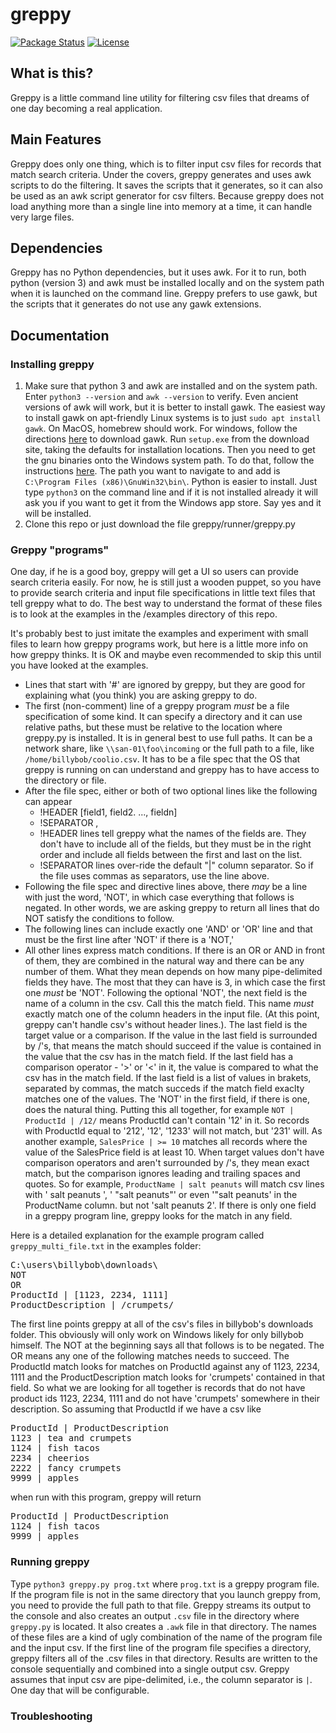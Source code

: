 # greppy
[![Package Status](https://img.shields.io/badge/status-experimental-yellow)](https://github.com/psteitz/greppy)
[![License](https://img.shields.io/badge/license-apache2-green)](https://github.com/psteitz/greppy/blob/main/LICENSE)

## What is this?
Greppy is a little command line utility for filtering csv files that dreams of one day becoming a real application.
## Main Features
Greppy does only one thing, which is to filter input csv files for records that match search criteria.
Under the covers, greppy generates and uses awk scripts to do the filtering.  It saves the scripts that it generates,
so it can also be used as an awk script generator for csv filters. Because greppy does not load anything more than a 
single line into memory at a time, it can handle very large files.
## Dependencies
Greppy has no Python dependencies, but it uses awk. For it to run, both python (version 3) and awk must be installed locally and on the system path when it is launched on the command line. Greppy prefers to use gawk, but the scripts that it generates do not use any gawk extensions.
## Documentation
### Installing greppy
 1. Make sure that python 3 and awk are installed and on the system path.  Enter ```python3 --version``` and ```awk --version``` to verify. Even ancient versions of awk will work, but it is better to install gawk. The easiest way to install gawk on apt-friendly Linux systems is to just ```sudo apt install gawk```.  On MacOS, homebrew should work.  For windows, follow the directions [here](https://gnuwin32.sourceforge.net/packages/gawk.htm) to download gawk.  Run ```setup.exe``` from the download site, taking the defaults for installation locations.  Then you need to get the gnu binaries onto the Windows system path.  To do that, follow the instructions [here](https://www.mathworks.com/matlabcentral/answers/94933-how-do-i-edit-my-system-path-in-windows). The path you want to navigate to and add is ```C:\Program Files (x86)\GnuWin32\bin\```.  Python is easier to install.  Just type ```python3``` on the command line and if it is not installed already it will ask you if you want to get it from the Windows app store.  Say yes and it will be installed.  
 2. Clone this repo or just download the file greppy/runner/greppy.py
### Greppy "programs" 
One day, if he is a good boy, greppy will get a UI so users can provide search criteria easily.  For now, he is still just a wooden puppet, so you have to provide search criteria and input file specifications in little text files that tell greppy what to do.  The best way to understand the format of these files is to look at the examples in the /examples directory of this repo.  

It's probably best to just imitate the examples and experiment with small files to learn how greppy programs work, but here is a little more info on how greppy thinks. It is OK and maybe even recommended to skip this until you have looked at the examples.

* Lines that start with '#' are ignored by greppy, but they are good for explaining what (you think) you are asking greppy to do.
* The first (non-comment) line of a greppy program _must_ be a file specification of some kind.  It can specify a directory and it can use relative paths, but these must be relative 
to the location where greppy.py is installed.  It is in general best to use full paths.  It can be a network share, like ```\\san-01\foo\incoming``` or the full path
to a file, like ```/home/billybob/coolio.csv```.  It has to be a file spec that the OS that greppy is running on can understand and greppy has to have access to the directory or file.
* After the file spec, either or both of two optional lines like the following can appear
  * !HEADER [field1, field2. ..., fieldn]
  * !SEPARATOR ,
  * !HEADER lines tell greppy what the names of the fields are.  They don't have to include all of the fields, but they must be in the right order  and include all fields between the first and last on the list.
  * !SEPARATOR lines over-ride the default "|" column separator.  So if the file uses commas as separators, use the line above.
* Following the file spec and directive lines above, there _may_ be a line with just the word, 'NOT', in which case everything that follows is negated.  In other words, we are asking greppy to return all lines that do NOT satisfy the conditions to follow.
* The following lines can include exactly one 'AND' or 'OR' line and that must be the first line after 'NOT' if there is a 'NOT,'
* All other lines express match conditions. If there is an OR or AND in front of them, they are combined in the natural way and there can be any number of them. What they mean depends on how many pipe-delimited fields they have. The most that they can have is 3, in which case the first one _must_ be 'NOT'.  Following the optional 'NOT', the next field is the name of a column in the csv. Call this the match field. This name _must_ exactly match one of the column headers in the input file. (At this point, greppy can't handle csv's without header lines.).  The last field is the target value or a comparison. If the value in the last field is surrounded by /'s, that means the match should succeed if the value is contained in the value that the csv has in the match field.  If the last field has a comparison operator - '>' or '<' in it, the value is compared to what the csv has in the match field. If the last field is a list of values in brakets, separated by commas, the match succeds if the match field exaclty matches one of the values. The 'NOT' in the first field, if there is one, does the natural thing.  Putting this all together, for example ```NOT | ProductId | /12/``` means ProductId can't contain '12' in it.  So records with ProductId equal to '212', '12', '1233' will not match, but '231' will.  As another example, ```SalesPrice | >= 10``` matches all records where the value of the SalesPrice field is at least 10. When target values don't have comparison operators and aren't surrounded by /'s, they mean exact match, but the comparison ignores leading and trailing spaces and quotes.  So for example, ```ProductName | salt peanuts``` will match csv lines with '   salt peanuts  ', '  "salt peanuts"' or even '"salt peanuts' in the ProductName column. but not 'salt peanuts 2'.  If there is only one field in a greppy program line, greppy looks for the match in any field.

Here is a detailed explanation for the example program called ```greppy_multi_file.txt``` in the examples folder:
<pre>
C:\users\billybob\downloads\
NOT
OR
ProductId | [1123, 2234, 1111]
ProductDescription | /crumpets/
</pre>
The first line points greppy at all of the csv's files in billybob's downloads folder.  This obviously will only work on Windows likely for only billybob himself.
The NOT at the beginning says all that follows is to be negated.  The OR means any one of the following matches needs to succeed. The ProductId match looks for matches on ProductId against any of 1123, 2234, 1111 and the ProductDescription match looks for 'crumpets' contained in that field.  So what we are looking for all together is records that do not have product ids 1123, 2234, 1111 and do not have 'crumpets' somewhere in their description.  So assuming that ProductId if we have a csv like
<pre>
ProductId | ProductDescription
1123 | tea and crumpets
1124 | fish tacos
2234 | cheerios
2222 | fancy crumpets
9999 | apples
</pre>
when run with this program, greppy will return
<pre>
ProductId | ProductDescription
1124 | fish tacos
9999 | apples
</pre>

### Running greppy
Type ```python3 greppy.py prog.txt``` where ```prog.txt``` is a greppy program file.  If the program file is not in the same directory that you launch greppy from, you need to provide the full path to that file.  Greppy streams its output to the console and also creates an output ```.csv``` file in the directory where ```greppy.py``` is
located.  It also creates a ```.awk``` file in that directory.  The names of these files are a kind of ugly combination of the name of the program file and the input csv. 
If the first line of the program file specifies a directory, greppy filters all of the .csv files in that directory. Results are written to the console sequentially and
combined into a single output csv.  Greppy assumes that input csv are pipe-delimited, i.e., the column separator is ```|```.  One day that will be configurable.
### Troubleshooting 
